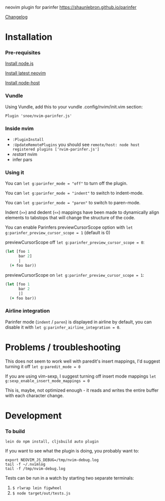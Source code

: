 neovim plugin for parinfer
https://shaunlebron.github.io/parinfer

[Changelog](CHANGES.md)

# Installation

### Pre-requisites
[Install node.js](https://nodejs.org)

[Install latest neovim](https://github.com/neovim/neovim/wiki/Installing-Neovim)

[Install node-host](https://github.com/neovim/node-host)

### Vundle

Using Vundle, add this to your vundle .config/nvim/init.vim section:

```
Plugin 'snoe/nvim-parinfer.js'
```

### Inside nvim
- `:PluginInstall`
- `:UpdateRemotePlugins` you should see `remote/host: node host registered plugins ['nvim-parinfer.js']` 
- *restart* nvim
- infer pars

### Using it

You can `let g:parinfer_mode = "off"` to turn off the plugin.

You can `let g:parinfer_mode = "indent"` to switch to indent-mode.

You can `let g:parinfer_mode = "paren"` to switch to paren-mode.

Indent (`>>`) and dedent (`<<`) mappings have been made to dynamically align elements to tabstops that will change the structure of the code.

You can enable Parinfers previewCursorScope option with `let g:parinfer_preview_cursor_scope = 1` (default is 0)

  previewCursorScope off `let g:parinfer_preview_cursor_scope = 0`:

  ```clj
  (let [foo 1
        bar 2]
        |
    (+ foo bar))
  ```

  previewCursorScope on `let g:parinfer_preview_cursor_scope = 1`:

  ```clj
  (let [foo 1
        bar 2
        |]
    (+ foo bar))
  ```
### Airline integration

Parinfer mode (`indent` / `paren`) is displayed in airline by default, you can disable it with `let g:parinfer_airline_integration = 0`.

# Problems / troubleshooting

This does not seem to work well with paredit's insert mappings, I'd suggest turning it off `let g:paredit_mode = 0`

If you are using vim-sexp, I suggest turning off insert mode mappings `let g:sexp_enable_insert_mode_mappings = 0`

This is, maybe, not optimized enough - it reads and writes the entire buffer with each character change.

# Development

###  To build
`lein do npm install, cljsbuild auto plugin`

If you want to see what the plugin is doing, you probably want to:
```
export NEOVIM_JS_DEBUG=/tmp/nvim-debug.log
tail -f ~/.nvimlog
tail -f /tmp/nvim-debug.log
```

Tests can be run in a watch by starting two separate terminals:

1. `$ rlwrap lein figwheel`
2. `$ node target/out/tests.js`
